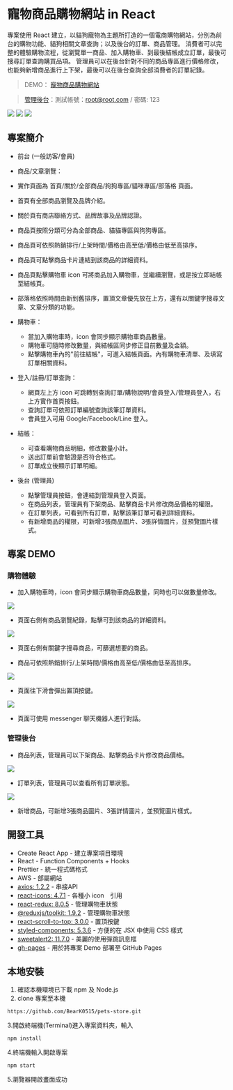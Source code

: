# 寵物商品購物網站 in React

專案使用 React 建立，以貓狗寵物為主題所打造的一個電商購物網站，分別為前台的購物功能、貓狗相關文章查詢；以及後台的訂單、商品管理。 
消費者可以完整的體驗購物流程，從瀏覽單一商品、加入購物車、到最後結帳成立訂單，最後可搜尋訂單查詢購買品項。 
管理員可以在後台針對不同的商品專區進行價格修改，也能夠新增商品進行上下架，最後可以在後台查詢全部消費者的訂單紀錄。

> DEMO： [寵物商品購物網站](https://beark0515.github.io/pets-store/)

> [管理後台](https://beark0515.github.io/pets-store/login)：測試帳號：root@root.com / 密碼: 123

![](https://i.imgur.com/PO3Ckmv.png)
![](https://i.imgur.com/s5GjuVT.png)
![](https://i.imgur.com/9SvZx1Q.png)

## 專案簡介

- 前台 (一般訪客/會員)

 - 商品/文章瀏覽： 
  - 實作頁面為 首頁/關於/全部商品/狗狗專區/貓咪專區/部落格 頁面。
  - 首頁有全部商品瀏覽及品牌介紹。
  - 關於頁有商店聯絡方式、品牌故事及品牌認證。
  - 商品頁按照分類可分為全部商品、貓貓專區與狗狗專區。
  - 商品頁可依照熱銷排行/上架時間/價格由高至低/價格由低至高排序。
  - 商品頁可點擊商品卡片連結到該商品的詳細資料。
  - 商品頁點擊購物車 icon 可將商品加入購物車，並繼續瀏覽，或是按立即結帳至結帳頁。
  - 部落格依照時間由新到舊排序，置頂文章優先放在上方，還有以關鍵字搜尋文章、文章分類的功能。

- 購物車： 
  - 當加入購物車時，icon 會同步顯示購物車商品數量。
  - 購物車可隨時修改數量，與結帳區同步修正目前數量及金額。
  - 點擊購物車內的"前往結帳"，可進入結帳頁面。內有購物車清單、及填寫訂單相關資料。

- 登入/註冊/訂單查詢： 
  - 網頁左上方 icon 可跳轉到查詢訂單/購物說明/會員登入/管理員登入，右上方實作首頁按鈕。
  - 查詢訂單可依照訂單編號查詢該筆訂單資料。
  - 會員登入可用 Google/Facebook/Line 登入。

- 結帳： 
  - 可查看購物商品明細，修改數量小計。
  - 送出訂單前會驗證是否符合格式。
  - 訂單成立後顯示訂單明細。

- 後台 (管理員) 

  - 點擊管理員按鈕，會連結到管理員登入頁面。
  - 在商品列表，管理員有下架商品、點擊商品卡片修改商品價格的權限。
  - 在訂單列表，可看到所有訂單，點擊該筆訂單可看到詳細資料。
  - 有新增商品的權限，可新增3張商品圖片、3張詳情圖片，並預覽圖片樣式。

## 專案 DEMO

### 購物體驗

  - 加入購物車時，icon 會同步顯示購物車商品數量，同時也可以做數量修改。

  ![](https://i.imgur.com/dlkOWTk.gif)

  - 頁面右側有商品瀏覽紀錄，點擊可到該商品的詳細資料。

  ![](https://i.imgur.com/Wwb65Sd.gif)

  - 頁面右側有關鍵字搜尋商品，可篩選想要的商品。

  - 商品可依照熱銷排行/上架時間/價格由高至低/價格由低至高排序。

  ![](https://i.imgur.com/DqGmZA5.gif)

  - 頁面往下滑會彈出置頂按鍵。

  ![](https://i.imgur.com/vn63t08.gif)

  - 頁面可使用 messenger 聊天機器人進行對話。

### 管理後台

  - 商品列表，管理員可以下架商品、點擊商品卡片修改商品價格。

  ![](https://i.imgur.com/65oxn3d.gif)

  - 訂單列表，管理員可以查看所有訂單狀態。

  ![](https://i.imgur.com/Fhb7iIG.gif)

  - 新增商品，可新增3張商品圖片、3張詳情圖片，並預覽圖片樣式。


## 開發工具

- Create React App - 建立專案項目環境
- React - Function Components + Hooks
- Prettier - 統一程式碼格式
- AWS - 部屬網站
- [axios: 1.2.2](https://axios-http.com/) - 串接API
- [react-icons: 4.7.1](https://react-icons.github.io/react-icons/) - 各種小 icon　引用
- [react-redux: 8.0.5](https://react-redux.js.org/) - 管理購物車狀態
- [@reduxjs/toolkit: 1.9.2](https://redux-toolkit.js.org/) - 管理購物車狀態
- [react-scroll-to-top: 3.0.0](https://www.npmjs.com/package/react-scroll-to-top) - 置頂按鍵
- [styled-components: 5.3.6](https://styled-components.com/) - 方便的在 JSX 中使用 CSS 樣式
- [sweetalert2: 11.7.0](https://sweetalert2.github.io/) - 美麗的使用彈跳訊息框
- [gh-pages](https://www.npmjs.com/package/gh-pages) - 用於將專案 Demo 部署至 GitHub Pages


## 本地安裝
1. 確認本機環境已下載 npm 及 Node.js
2. clone 專案至本機
```
https://github.com/BearK0515/pets-store.git
```
3.開啟終端機(Terminal)進入專案資料夾，輸入

```
npm install
```
4.終端機輸入開啟專案

```
npm start
```
5.瀏覽器開啟畫面成功